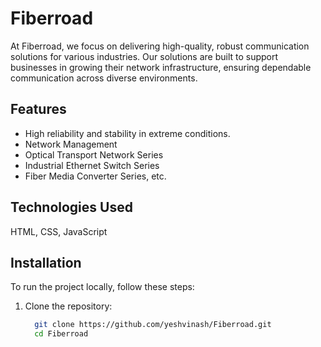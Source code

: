 # Fiberroad
At Fiberroad, we focus on delivering high-quality, robust communication solutions for various industries. Our solutions are built to support businesses in growing their network infrastructure, ensuring dependable communication across diverse environments.

## Features
  - High reliability and stability in extreme conditions.
  - Network Management
  - Optical Transport Network Series
  - Industrial Ethernet Switch Series
  - Fiber Media Converter Series, etc.

## Technologies Used
  HTML, CSS, JavaScript

## Installation
To run the project locally, follow these steps:

1. Clone the repository:
   
   ```bash
     git clone https://github.com/yeshvinash/Fiberroad.git
     cd Fiberroad
   ```
  
